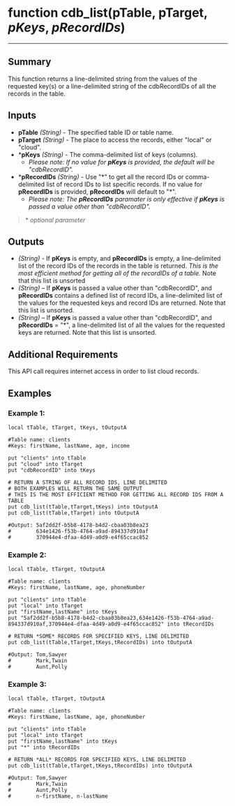 # function cdb_list(pTable, pTarget, *pKeys*, *pRecordIDs*)
---
## Summary
This function returns a line-delimited string from the values of the requested key(s) or a line-delimited string of the cdbRecordIDs of all the records in the table.

## Inputs
* **pTable** *(String)* - The specified table ID or table name.
* **pTarget** *(String)* - The place to access the records, either "local" or "cloud".
* \***pKeys** *(String)* - The comma-delimited list of keys (columns).
	- _Please note: If no value for **pKeys** is provided, the default will be "cdbRecordID"._
* \***pRecordIDs** *(String)* - Use "\*" to get all the record IDs or comma-delimited list of record IDs to list specific records. If no value for **pRecordIDs** is provided, **pRecordIDs** will default to "*". 
	- _Please note: The **pRecordIDs** paramater is only effective if **pKeys** is passed a value other than "cdbRecordID"._

> \* _optional parameter_

## Outputs
* *(String)* - If **pKeys** is empty, and **pRecordIDs** is empty, a line-delimited list of the record IDs of the records in the table is returned. _This is the most efficient method for getting all of the recordIDs of a table._ Note that this list is unsorted
* *(String)* – If **pKeys** is passed a value other than "cdbRecordID", and **pRecordIDs** contains a defined list of record IDs, a line-delimited list of the values for the requested keys and record IDs are returned. Note that this list is unsorted.
* *(String)* – If **pKeys** is passed a value other than "cdbRecordID", and **pRecordIDs** = "*", a line-delimited list of all the values for the requested keys are returned. Note that this list is unsorted.

## Additional Requirements
This API call requires internet access in order to list cloud records.

## Examples
### Example 1:
```livecodeserver
local tTable, tTarget, tKeys, tOutputA

#Table name: clients
#Keys: firstName, lastName, age, income

put "clients" into tTable
put "cloud" into tTarget
put "cdbRecordID" into tKeys

# RETURN A STRING OF ALL RECORD IDS, LINE DELIMITED
# BOTH EXAMPLES WILL RETURN THE SAME OUTPUT
# THIS IS THE MOST EFFICIENT METHOD FOR GETTING ALL RECORD IDS FROM A TABLE
put cdb_list(tTable,tTarget,tKeys) into tOutputA
put cdb_list(tTable,tTarget) into tOutputA

#Output: 5af2dd2f-b5b8-4178-b4d2-cbaa03b8ea23
#        634e1426-f53b-4764-a9ad-894337d910af
#        370944e4-dfaa-4d49-a0d9-e4f65ccac852
```
### Example 2:
```
local tTable, tTarget, tOutputA

#Table name: clients
#Keys: firstName, lastName, age, phoneNumber

put "clients" into tTable
put "local" into tTarget
put "firstName,lastName" into tKeys
put "5af2dd2f-b5b8-4178-b4d2-cbaa03b8ea23,634e1426-f53b-4764-a9ad-894337d910af,370944e4-dfaa-4d49-a0d9-e4f65ccac852" into tRecordIDs

# RETURN *SOME* RECORDS FOR SPECIFIED KEYS, LINE DELIMITED
put cdb_list(tTable,tTarget,tKeys,tRecordIDs) into tOutputA

#Output: Tom,Sawyer
#        Mark,Twain
#        Aunt,Polly
```
### Example 3:
```
local tTable, tTarget, tOutputA

#Table name: clients
#Keys: firstName, lastName, age, phoneNumber

put "clients" into tTable
put "local" into tTarget
put "firstName,lastName" into tKeys
put "*" into tRecordIDs

# RETURN *ALL* RECORDS FOR SPECIFIED KEYS, LINE DELIMITED
put cdb_list(tTable,tTarget,tKeys,tRecordIDs) into tOutputA

#Output: Tom,Sawyer
#        Mark,Twain
#        Aunt,Polly
#        n-firstName, n-lastName
```